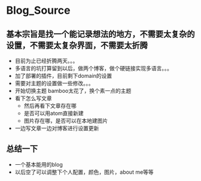 # Blog_Source

## 基本宗旨是找一个能记录想法的地方，不需要太复杂的设置，不需要太复杂界面，不需要太折腾
* 目前为止已经折腾两天。。。
* 多语言的坑打算留到以后，做两个博客，做个硬链接实现多语言。。。
* 加了部署的插件，目前剩下domain的设置
* 需要对主题的设置做一些修改。。。
* 开始切换主题 bamboo太花了，换个素一点的主题
* 看下怎么写文章
    * 然后再看下文章存在哪
    * 是否可以用atom直接新建
    * 图片存在哪，是否可以在本地建图片
* 一边写文章一边对博客进行设置更新

## 总结一下
* 一个基本能用的blog
* 以后空了可以调整下个人配置，颜色，图片，about me等等
